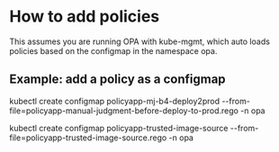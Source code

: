 # How to add policies 
This assumes you are running OPA with kube-mgmt, which auto loads policies based on the configmap in the namespace opa.

## Example: add a policy as a configmap

kubectl create configmap policyapp-mj-b4-deploy2prod --from-file=policyapp-manual-judgment-before-deploy-to-prod.rego -n opa

kubectl create configmap policyapp-trusted-image-source --from-file=policyapp-trusted-image-source.rego -n opa

